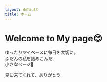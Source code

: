 ```yaml
---
layout: default
title: ホーム
---
```


<div id="home" class="page">
    <h1>Welcome to My page😊</h1>
    <p>ゆったりマイペースに毎日を大切に。<br>
        ふだんの私を詰めこんだ、<br>
        小さなページ🌼
    </p>
    <p>見に来てくれて、ありがとう</p>
</div>
